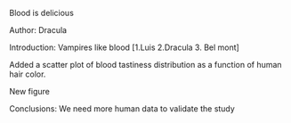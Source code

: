 Blood is delicious

Author: Dracula

Introduction: Vampires like blood [1.Luis 2.Dracula  3. Bel mont]

Added a scatter plot of blood tastiness distribution as a function of human hair color.

New figure

Conclusions: We need more human data to validate the study

